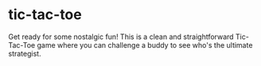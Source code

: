 # tic-tac-toe
Get ready for some nostalgic fun! This is a clean and straightforward Tic-Tac-Toe game where you can challenge a buddy to see who's the ultimate strategist.
